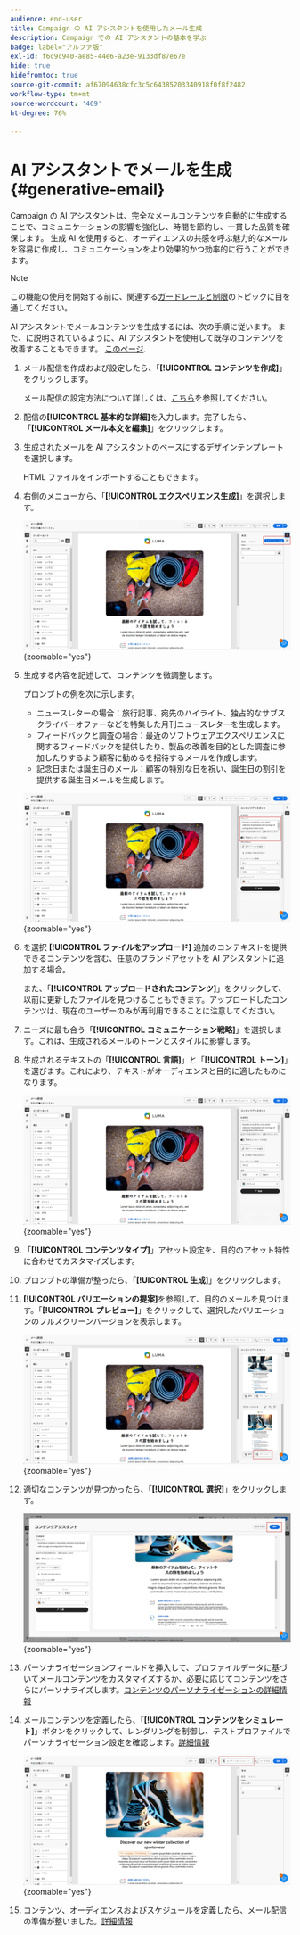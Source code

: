 ```yaml
---
audience: end-user
title: Campaign の AI アシスタントを使用したメール生成
description: Campaign での AI アシスタントの基本を学ぶ
badge: label="アルファ版"
exl-id: f6c9c940-ae85-44e6-a23e-9133df87e67e
hide: true
hidefromtoc: true
source-git-commit: af67094638cfc3c5c64385203340918f0f8f2482
workflow-type: tm+mt
source-wordcount: '469'
ht-degree: 76%

---
```


# AI アシスタントでメールを生成 {#generative-email}

Campaign の AI アシスタントは、完全なメールコンテンツを自動的に生成することで、コミュニケーションの影響を強化し、時間を節約し、一貫した品質を確保します。 生成 AI を使用すると、オーディエンスの共感を呼ぶ魅力的なメールを容易に作成し、コミュニケーションをより効果的かつ効率的に行うことができます。

>[!NOTE]
>
>この機能の使用を開始する前に、関連する[ガードレールと制限](generative-gs.md#guardrails-and-limitations)のトピックに目を通してください。


AI アシスタントでメールコンテンツを生成するには、次の手順に従います。 また、に説明されているように、AI アシスタントを使用して既存のコンテンツを改善することもできます。 [このページ](generative-content.md).

1. メール配信を作成および設定したら、「**[!UICONTROL コンテンツを作成]**」をクリックします。

   メール配信の設定方法について詳しくは、[こちら](../email/create-email-content.md)を参照してください。

1. 配信の&#x200B;**[!UICONTROL 基本的な詳細]**&#x200B;を入力します。完了したら、「**[!UICONTROL メール本文を編集]**」をクリックします。

1. 生成されたメールを AI アシスタントのベースにするデザインテンプレートを選択します。

   HTML ファイルをインポートすることもできます。

1. 右側のメニューから、「**[!UICONTROL エクスペリエンス生成]**」を選択します。

   ![](assets/email-genai-1.png){zoomable=&quot;yes&quot;}

1. 生成する内容を記述して、コンテンツを微調整します。

   プロンプトの例を次に示します。

   * ニュースレターの場合：旅行記事、宛先のハイライト、独占的なサブスクライバーオファーなどを特集した月刊ニュースレターを生成します。
   * フィードバックと調査の場合：最近のソフトウェアエクスペリエンスに関するフィードバックを提供したり、製品の改善を目的とした調査に参加したりするよう顧客に勧めるを招待するメールを作成します。
   * 記念日または誕生日のメール：顧客の特別な日を祝い、誕生日の割引を提供する誕生日メールを生成します。

   ![](assets/email-genai-2.png){zoomable=&quot;yes&quot;}

1. を選択 **[!UICONTROL ファイルをアップロード]** 追加のコンテキストを提供できるコンテンツを含む、任意のブランドアセットを AI アシスタントに追加する場合。

   また、「**[!UICONTROL アップロードされたコンテンツ]**」をクリックして、以前に更新したファイルを見つけることもできます。アップロードしたコンテンツは、現在のユーザーのみが再利用できることに注意してください。

1. ニーズに最も合う「**[!UICONTROL コミュニケーション戦略]**」を選択します。これは、生成されるメールのトーンとスタイルに影響します。

1. 生成されるテキストの「**[!UICONTROL 言語]**」と「**[!UICONTROL トーン]**」を選びます。これにより、テキストがオーディエンスと目的に適したものになります。

   ![](assets/email-genai-3.png){zoomable=&quot;yes&quot;}

1. 「**[!UICONTROL コンテンツタイプ]**」アセット設定を、目的のアセット特性に合わせてカスタマイズします。

1. プロンプトの準備が整ったら、「**[!UICONTROL 生成]**」をクリックします。

1. **[!UICONTROL バリエーションの提案]**&#x200B;を参照して、目的のメールを見つけます。「**[!UICONTROL プレビュー]**」をクリックして、選択したバリエーションのフルスクリーンバージョンを表示します。

   ![](assets/email-genai-4.png){zoomable=&quot;yes&quot;}

1. 適切なコンテンツが見つかったら、「**[!UICONTROL 選択]**」をクリックします。

   ![](assets/email-genai-5.png){zoomable=&quot;yes&quot;}

1. パーソナライゼーションフィールドを挿入して、プロファイルデータに基づいてメールコンテンツをカスタマイズするか、必要に応じてコンテンツをさらにパーソナライズします。[コンテンツのパーソナライゼーションの詳細情報](../personalization/personalize.md)

1. メールコンテンツを定義したら、「**[!UICONTROL コンテンツをシミュレート]**」ボタンをクリックして、レンダリングを制御し、テストプロファイルでパーソナライゼーション設定を確認します。[詳細情報](../preview-test/preview-content.md)

   ![](assets/email-genai-6.png){zoomable=&quot;yes&quot;}

1. コンテンツ、オーディエンスおよびスケジュールを定義したら、メール配信の準備が整いました。[詳細情報](../monitor/prepare-send.md)
